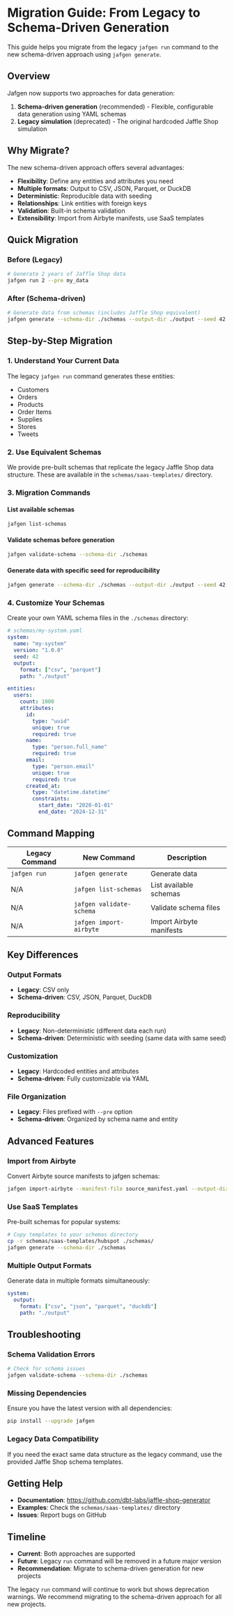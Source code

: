 # Migration Guide: From Legacy to Schema-Driven Generation

This guide helps you migrate from the legacy `jafgen run` command to the new schema-driven approach using `jafgen generate`.

## Overview

Jafgen now supports two approaches for data generation:

1. **Schema-driven generation** (recommended) - Flexible, configurable data generation using YAML schemas
2. **Legacy simulation** (deprecated) - The original hardcoded Jaffle Shop simulation

## Why Migrate?

The new schema-driven approach offers several advantages:

- **Flexibility**: Define any entities and attributes you need
- **Multiple formats**: Output to CSV, JSON, Parquet, or DuckDB
- **Deterministic**: Reproducible data with seeding
- **Relationships**: Link entities with foreign keys
- **Validation**: Built-in schema validation
- **Extensibility**: Import from Airbyte manifests, use SaaS templates

## Quick Migration

### Before (Legacy)
```bash
# Generate 2 years of Jaffle Shop data
jafgen run 2 --pre my_data
```

### After (Schema-driven)
```bash
# Generate data from schemas (includes Jaffle Shop equivalent)
jafgen generate --schema-dir ./schemas --output-dir ./output --seed 42
```

## Step-by-Step Migration

### 1. Understand Your Current Data

The legacy `jafgen run` command generates these entities:
- Customers
- Orders  
- Products
- Order Items
- Supplies
- Stores
- Tweets

### 2. Use Equivalent Schemas

We provide pre-built schemas that replicate the legacy Jaffle Shop data structure. These are available in the `schemas/saas-templates/` directory.

### 3. Migration Commands

#### List available schemas
```bash
jafgen list-schemas
```

#### Validate schemas before generation
```bash
jafgen validate-schema --schema-dir ./schemas
```

#### Generate data with specific seed for reproducibility
```bash
jafgen generate --schema-dir ./schemas --output-dir ./output --seed 42
```

### 4. Customize Your Schemas

Create your own YAML schema files in the `./schemas` directory:

```yaml
# schemas/my-system.yaml
system:
  name: "my-system"
  version: "1.0.0"
  seed: 42
  output:
    format: ["csv", "parquet"]
    path: "./output"

entities:
  users:
    count: 1000
    attributes:
      id:
        type: "uuid"
        unique: true
        required: true
      name:
        type: "person.full_name"
        required: true
      email:
        type: "person.email"
        unique: true
        required: true
      created_at:
        type: "datetime.datetime"
        constraints:
          start_date: "2020-01-01"
          end_date: "2024-12-31"
```

## Command Mapping

| Legacy Command | New Command | Description |
|----------------|-------------|-------------|
| `jafgen run` | `jafgen generate` | Generate data |
| N/A | `jafgen list-schemas` | List available schemas |
| N/A | `jafgen validate-schema` | Validate schema files |
| N/A | `jafgen import-airbyte` | Import Airbyte manifests |

## Key Differences

### Output Formats
- **Legacy**: CSV only
- **Schema-driven**: CSV, JSON, Parquet, DuckDB

### Reproducibility
- **Legacy**: Non-deterministic (different data each run)
- **Schema-driven**: Deterministic with seeding (same data with same seed)

### Customization
- **Legacy**: Hardcoded entities and attributes
- **Schema-driven**: Fully customizable via YAML

### File Organization
- **Legacy**: Files prefixed with `--pre` option
- **Schema-driven**: Organized by schema name and entity

## Advanced Features

### Import from Airbyte
Convert Airbyte source manifests to jafgen schemas:

```bash
jafgen import-airbyte --manifest-file source_manifest.yaml --output-dir ./schemas
```

### Use SaaS Templates
Pre-built schemas for popular systems:

```bash
# Copy templates to your schemas directory
cp -r schemas/saas-templates/hubspot ./schemas/
jafgen generate --schema-dir ./schemas
```

### Multiple Output Formats
Generate data in multiple formats simultaneously:

```yaml
system:
  output:
    format: ["csv", "json", "parquet", "duckdb"]
    path: "./output"
```

## Troubleshooting

### Schema Validation Errors
```bash
# Check for schema issues
jafgen validate-schema --schema-dir ./schemas
```

### Missing Dependencies
Ensure you have the latest version with all dependencies:
```bash
pip install --upgrade jafgen
```

### Legacy Data Compatibility
If you need the exact same data structure as the legacy command, use the provided Jaffle Shop schema templates.

## Getting Help

- **Documentation**: https://github.com/dbt-labs/jaffle-shop-generator
- **Examples**: Check the `schemas/saas-templates/` directory
- **Issues**: Report bugs on GitHub

## Timeline

- **Current**: Both approaches are supported
- **Future**: Legacy `run` command will be removed in a future major version
- **Recommendation**: Migrate to schema-driven generation for new projects

The legacy `run` command will continue to work but shows deprecation warnings. We recommend migrating to the schema-driven approach for all new projects.